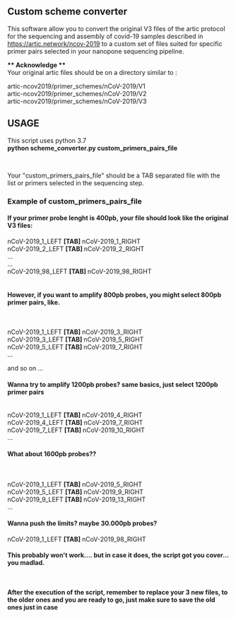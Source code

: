 <h2> Custom scheme converter </h2>

This software allow you to convert the original V3 files of the artic protocol for the sequencing and assembly of covid-19 samples described in https://artic.network/ncov-2019 to a custom set of files suited for specific primer pairs selected in your nanopone sequencing pipeline.

<b> ** Acknowledge ** </b>
<br>
Your original artic files should be on a directory similar to :

artic-ncov2019/primer_schemes/nCoV-2019/V1
<br>
artic-ncov2019/primer_schemes/nCoV-2019/V2
<br>
artic-ncov2019/primer_schemes/nCoV-2019/V3

<h2> USAGE </h2>

This script uses python 3.7 
<br>
<b> python scheme_converter.py custom_primers_pairs_file </b>

<br>

Your "custom_primers_pairs_file" should be a TAB separated file with the list or primers selected in the sequencing step.

<h3> Example of custom_primers_pairs_file </h3>

<h4> If your primer probe lenght is 400pb, your file should look like the original V3 files: </h4>

nCoV-2019_1_LEFT <b> [TAB] </b> nCoV-2019_1_RIGHT<br>
nCoV-2019_2_LEFT <b> [TAB] </b> nCoV-2019_2_RIGHT<br>
...<br>
...<br>
nCoV-2019_98_LEFT <b> [TAB] </b> nCoV-2019_98_RIGHT<br>
<br>
<h4> However, if you want to amplify 800pb probes, you might select 800pb primer pairs, like. </h4> <br>

nCoV-2019_1_LEFT <b> [TAB] </b> nCoV-2019_3_RIGHT<br>
nCoV-2019_3_LEFT <b> [TAB] </b> nCoV-2019_5_RIGHT<br>
nCoV-2019_5_LEFT <b> [TAB] </b> nCoV-2019_7_RIGHT<br>
...<br>

and so on ...<br>

<h4> Wanna try to amplify 1200pb probes? same basics, just select 1200pb primer pairs </h4> 
<br>
nCoV-2019_1_LEFT <b> [TAB] </b> nCoV-2019_4_RIGHT<br>
nCoV-2019_4_LEFT <b> [TAB] </b> nCoV-2019_7_RIGHT<br>
nCoV-2019_7_LEFT <b> [TAB] </b> nCoV-2019_10_RIGHT<br>
...<br>

<h4> What about 1600pb probes?? </h4> <br>
<br>
nCoV-2019_1_LEFT <b> [TAB] </b> nCoV-2019_5_RIGHT<br>
nCoV-2019_5_LEFT <b> [TAB] </b> nCoV-2019_9_RIGHT<br>
nCoV-2019_9_LEFT <b> [TAB] </b> nCoV-2019_13_RIGHT<br>
...<br>

<h4> Wanna push the limits? maybe 30.000pb probes? </h4> 

nCoV-2019_1_LEFT <b> [TAB] </b> nCoV-2019_98_RIGHT<br>

<h4> This probably won't work.... but in case it does, the script got you cover... you madlad. </h4>

<br>

<b> After the execution of the script, remember to replace your 3 new files, to the older ones and you are ready to go, just make sure to save the old ones just in case </b>



